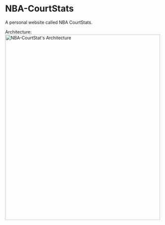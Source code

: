 # NBA-CourtStats

A personal website called NBA CourtStats.

Architecture:
<img src="nbacourstatarch.PNG" alt="NBA-CourtStat's Architecture" width="500px" height="600px">
